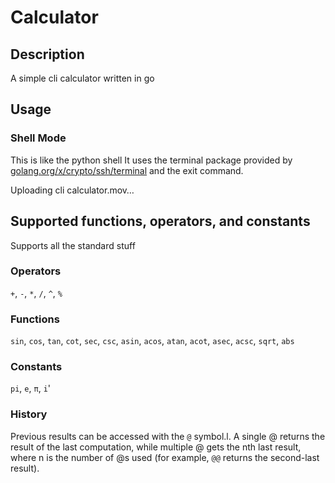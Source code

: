 # Calculator

## Description

A simple cli calculator written in go

## Usage
### Shell Mode
This is like the python shell
It uses the terminal package provided by [golang.org/x/crypto/ssh/terminal](golang.org/x/crypto/ssh/terminal) and the exit command.


Uploading cli calculator.mov…




## Supported functions, operators, and constants
Supports all the standard stuff

### Operators
```+```, ```-```, ```*```, ```/```, ```^```, ```%```

### Functions

```sin```, ```cos```, ```tan```, ```cot```, ```sec```, ```csc```, ```asin```, ```acos```, ```atan```, ```acot```, 
```asec```, ```acsc```, ```sqrt```, ```abs```

### Constants

```pi```, ```e```, ```π```, ```i```'

### History

Previous results can be accessed with the ```@``` symbol.l. A single @ returns the result of the last computation, while multiple @ gets the nth last result, where n is the number of @s used (for example, ```@@``` returns the second-last result).
